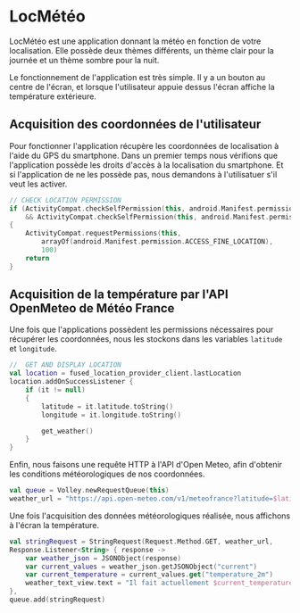 # LocMétéo

LocMétéo est une application donnant la météo en fonction de votre localisation. Elle possède deux thèmes différents, un thème clair pour la journée et un thème sombre pour la nuit. 

Le fonctionnement de l'application est très simple. Il y a un bouton au centre de l'écran, et lorsque l'utilisateur appuie dessus l'écran affiche la température extérieure.

## Acquisition des coordonnées de l'utilisateur

Pour fonctionner l'application récupère les coordonnées de localisation à l'aide du GPS du smartphone.
Dans un premier temps nous vérifions que l'application possède les droits d'accès à la localisation du smartphone. Et si l'application de ne les possède pas, nous demandons à l'utilisatuer s'il veut les activer.
```kt
// CHECK LOCATION PERMISSION
if (ActivityCompat.checkSelfPermission(this, android.Manifest.permission.ACCESS_COARSE_LOCATION) != PackageManager.PERMISSION_GRANTED
    && ActivityCompat.checkSelfPermission(this, android.Manifest.permission.ACCESS_FINE_LOCATION) != PackageManager.PERMISSION_GRANTED)
{
    ActivityCompat.requestPermissions(this,
        arrayOf(android.Manifest.permission.ACCESS_FINE_LOCATION),
        100)
    return
}
```

## Acquisition de la température par l'API OpenMeteo de Météo France

Une fois que l'applications possèdent les permissions nécessaires pour récupérer les coordonnées, nous les stockons dans les variables `latitude` et `longitude`.
```kt
//  GET AND DISPLAY LOCATION    
val location = fused_location_provider_client.lastLocation
location.addOnSuccessListener {
    if (it != null)
    {
        latitude = it.latitude.toString()
        longitude = it.longitude.toString()

        get_weather()
    }
}
```


Enfin, nous faisons une requête HTTP à l'API d'Open Meteo, afin d'obtenir les conditions météorologiques de nos coordonnées.
```kt
val queue = Volley.newRequestQueue(this)
weather_url = "https://api.open-meteo.com/v1/meteofrance?latitude=$latitude&longitude=$longitude&current=temperature_2m"

```

Une fois l'acquisition des données météorologiques réalisée, nous affichons à l'écran la température.
```kt
val stringRequest = StringRequest(Request.Method.GET, weather_url,
Response.Listener<String> { response ->
    var weather_json = JSONObject(response)
    var current_values = weather_json.getJSONObject("current")
    var current_temperature = current_values.get("temperature_2m")
    weather_text_view.text = "Il fait actuellement $current_temperature °C dehors."
},
queue.add(stringRequest)

```




